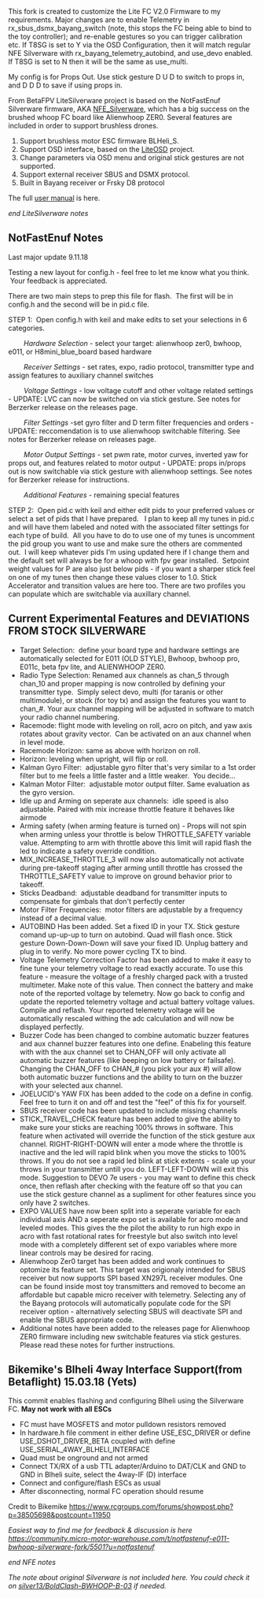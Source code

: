This fork  is created to customize the Lite FC V2.0 Firmware to my requirements. Major changes are to enable Telemetry in rx_sbus_dsmx_bayang_switch (note, this stops the FC being able to bind to the toy controller); and re-enable gestures so you can trigger calibration etc. If T8SG is set to Y via the OSD Configuration, then it will match regular NFE Silverware with rx_bayang_telemetry_autobind, and use_devo enabled. If T8SG is set to N then it will be the same as use_multi.

My config is for Props Out. Use stick gesture D U D to switch to props in, and D D D to save if using props in.

From BetaFPV
LiteSilverware project is based on the NotFastEnuf Silverware firmware, AKA [NFE_Silverware](https://github.com/NotFastEnuf/NFE_Silverware), which has a big success on the brushed whoop FC board like Alienwhoop ZER0. Several features are included in order to support brushless drones.

1. Support brushless motor ESC firmware BLHeli_S.
2. Support OSD interface, based on the [LiteOSD](https://github.com/BETAFPV/LiteOSD) project.
3. Change parameters via OSD menu and original stick gestures are not supported.
4. Support external receiver SBUS and DSMX protocol.
5. Built in Bayang receiver or Frsky D8 protocol

The full [user manual](https://github.com/BETAFPV/LiteSilverware/tree/master/docs) is here.

_end LiteSilverware notes_

## NotFastEnuf Notes

Last major update 9.11.18

Testing a new layout for config.h  - feel free to let me know what you think.  Your feedback is appreciated.

There are two main steps to prep this file for flash.  The first will be in config.h and the second will be in pid.c file.

STEP 1:  Open config.h with keil and make edits to set your selections in 6 categories.

         _Hardware Selection_ - select your target: alienwhoop zer0, bwhoop, e011, or H8mini_blue_board based hardware

         _Receiver Settings_ - set rates, expo, radio protocol, transmitter type and assign features to auxiliary channel switches

         _Voltage Settings_ - low voltage cutoff and other voltage related settings - UPDATE: LVC can now be switched on via stick gesture.  See notes for Berzerker release on the releases page.

         _Filter Settings_ -set gyro filter and D term filter frequencies and orders - UPDATE: reccomendation is to use alienwhoop switchable filtering.  See notes for Berzerker release on releases page.

         _Motor Output Settings_ - set pwm rate, motor curves, inverted yaw for props out, and features related to motor output - UPDATE: props in/props out is now switchable via stick gesture with alienwhoop settings.  See notes for Berzerker release for instructions.

         _Additional Features_ - remaining special features

STEP 2:  Open pid.c with keil and either edit pids to your preferred values or select a set of pids that I have prepared.   I plan to keep all my tunes in pid.c and will have them labeled and noted with the associated filter settings for each type of build.  All you have to do to use one of my tunes is uncomment the pid group you want to use and make sure the others are commented out.  I will keep whatever pids I'm using updated here if I change them and the default set will always be for a whoop with fpv gear installed.  Setpoint weight values for P are also just below pids - if you want a sharper stick feel on one of my tunes then change these values closer to 1.0.  Stick Accelerator and transition values are here too.  There are two profiles you can populate which are switchable via auxillary channel.

## Current Experimental Features and DEVIATIONS FROM STOCK SILVERWARE

 - Target Selection:  define your board type and hardware settings are automatically selected for E011 (OLD STYLE), Bwhoop, bwhoop pro, E011c, beta fpv lite, and ALIENWHOOP ZER0.  
 - Radio Type Selection:  Renamed aux channels as chan_5 through chan_10 and proper mapping is now controlled by defining your transmitter type.  Simply select devo, multi (for taranis or other multimodule), or stock (for toy tx) and assign the features you want to chan_#.  Your aux channel mapping will be adjusted in software to match your radio channel numbering.
 - Racemode:  flight mode with leveling on roll, acro on pitch, and yaw axis rotates about gravity vector.  Can be activated on an aux channel when in level mode.
 - Racemode Horizon: same as above with horizon on roll.
 - Horizon: leveling when upright, will flip or roll.
 - Kalman Gyro Filter:  adjustable gyro filter that's very similar to a 1st order filter but to me feels a little faster and a little weaker.  You decide...
 - Kalman Motor Filter:  adjustable motor output filter.  Same evaluation as the gyro version.
 - Idle up and Arming on seperate aux channels:  idle speed is also adjustable.  Paired with mix increase throttle feature it behaves like airmode
 - Arming safety (when arming feature is turned on)  - Props will not spin when arming unless your throttle is below THROTTLE_SAFETY variable value.  Attempting to arm with throttle above this limit will rapid flash the led to indicate a safety override condition.
 - MIX_INCREASE_THROTTLE_3 will now also automatically not activate during pre-takeoff staging after arming untill throttle has crossed the THROTTLE_SAFETY value to improve on ground behavior prior to takeoff.
 - Sticks Deadband:  adjustable deadband for transmitter inputs to compensate for gimbals that don't perfectly center
 - Motor Filter Frequencies:  motor filters are adjustable by a frequency instead of a decimal value.
 - AUTOBIND Has been added.  Set a fixed ID in your TX.  Stick gesture comand up-up-up to turn on autobind. Quad will flash once.  Stick gesture Down-Down-Down will save your fixed ID.  Unplug battery and plug in to verify.  No more power cycling TX to bind.
 - Voltage Telemetry Correction Factor has been added to make it easy to fine tune your telemetry voltage to read exactly accurate.  To use this feature - measure the voltage of a freshly charged pack with a trusted multimeter.  Make note of this value.  Then connect the battery and make note of the reported voltage by telemetry.  Now go back to config and update the reported telemetry voltage and actual battery voltage values.  Compile and reflash.  Your reported telemetry voltage will be automatically rescaled withing the adc calculation and will now be displayed perfectly.
 - Buzzer Code has been changed to combine automatic buzzer features and aux channel buzzer features into one define.  Enabeling this feature with with the aux channel set to CHAN_OFF will only activate all automatic buzzer features (like beeping on low battery or failsafe).  Changing the CHAN_OFF to CHAN_# (you pick your aux #) will allow both automatic buzzer functions and the ability to turn on the buzzer with your selected aux channel.
 - JOELUCID's YAW FIX has been added to the code on a define in config.  Feel free to turn it on and off and test the "feel" of this fix for yourself.
 - SBUS receiver code has been updated to include missing channels
 - STICK_TRAVEL_CHECK feature has been added to give the ability to make sure your sticks are reaching 100% throws in software.  This feature when activated will override the function of the stick gesture aux channel.  RIGHT-RIGHT-DOWN will enter a mode where the throttle is inactive and the led will rapid blink when you move the sticks to 100% throws.  If you do not see a rapid led blink at stick extents - scale up your throws in your transmitter untill you do.  LEFT-LEFT-DOWN will exit this mode.  Suggestion to DEVO 7e users - you may want to define this check once, then reflash after checking with the feature off so that you can use the stick gesture channel as a supliment for other features since you only have 2 switches.
 - EXPO VALUES have now been split into a seperate variable for each individual axis AND a seperate expo set is available for acro mode and leveled modes.  This gives the the pilot the ability to run high expo in acro with fast rotational rates for freestyle but also switch into level mode with a completely different set of expo variables where more linear controls may be desired for racing.
 - Alienwhoop Zer0 target has been added and work continues to optomize its feature set.  This target was origionaly intended for SBUS receiver but now supports SPI based XN297L receiver modules.  One can be found inside most toy transmitters and removed to become an affordable but capable micro receiver with telemetry.  Selecting any of the Bayang protocols will automatically populate code for the SPI receiver option - alternatively selecting SBUS will deactivate SPI and enable the SBUS appropriate code.
 - Additional notes have been added to the releases page for Alienwhoop ZER0 firmware including new switchable features via stick gestures.  Please read these notes for further instructions.

 ## Bikemike's Blheli 4way Interface Support(from Betaflight) 15.03.18 (Yets)

This commit enables flashing and configuring Blheli using the Silverware FC. **May not work with all ESCs**

 - FC must have MOSFETS and motor pulldown resistors removed
 - In hardware.h file comment in either define USE_ESC_DRIVER or define USE_DSHOT_DRIVER_BETA coupled with define USE_SERIAL_4WAY_BLHELI_INTERFACE
 - Quad must be onground and not armed
 - Connect TX/RX of a usb TTL adapter/Arduino to DAT/CLK and GND to GND in Blheli suite, select the 4way-IF (D) interface
 - Connect and configure/flash ESCs as usual
 - After disconnecting, normal FC operation should resume

 Credit to Bikemike https://www.rcgroups.com/forums/showpost.php?p=38505698&postcount=11950

_Easiest way to find me for feedback & discussion is here https://community.micro-motor-warehouse.com/t/notfastenuf-e011-bwhoop-silverware-fork/5501?u=notfastenuf_

_end NFE notes_

_The note about original Silverware is not included here. You could check it on [silver13/BoldClash-BWHOOP-B-03](https://github.com/silver13/BoldClash-BWHOOP-B-03) if needed._
